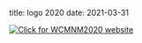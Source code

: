 title: logo 2020
date: 2021-03-31

<a href="https://www.me.iitb.ac.in/~wcmnm/" title="WCMNM2020"><img src="/4m-association/assets/images/files/Logo WCMNM2020_2.jpg" title="Click for WCMNM2020 website"/></a>